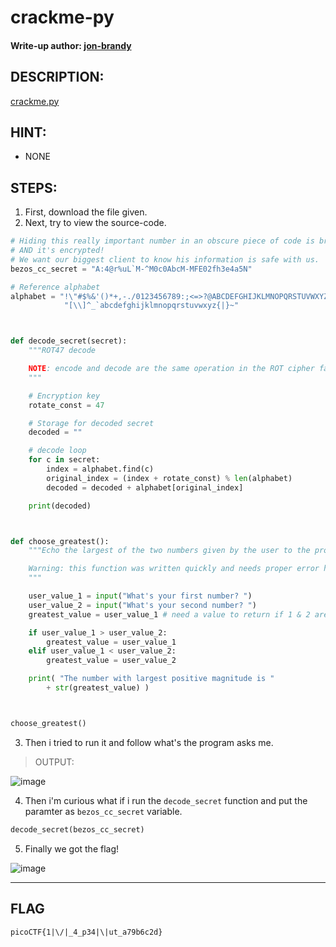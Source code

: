 # crackme-py
#### Write-up author: [jon-brandy](https://github.com/jon-brandy)
## DESCRIPTION:
[crackme.py]()
## HINT:
- NONE
## STEPS:
1. First, download the file given.
2. Next, try to view the source-code.

```py
# Hiding this really important number in an obscure piece of code is brilliant!
# AND it's encrypted!
# We want our biggest client to know his information is safe with us.
bezos_cc_secret = "A:4@r%uL`M-^M0c0AbcM-MFE02fh3e4a5N"

# Reference alphabet
alphabet = "!\"#$%&'()*+,-./0123456789:;<=>?@ABCDEFGHIJKLMNOPQRSTUVWXYZ"+ \
            "[\\]^_`abcdefghijklmnopqrstuvwxyz{|}~"



def decode_secret(secret):
    """ROT47 decode

    NOTE: encode and decode are the same operation in the ROT cipher family.
    """

    # Encryption key
    rotate_const = 47

    # Storage for decoded secret
    decoded = ""

    # decode loop
    for c in secret:
        index = alphabet.find(c)
        original_index = (index + rotate_const) % len(alphabet)
        decoded = decoded + alphabet[original_index]

    print(decoded)



def choose_greatest():
    """Echo the largest of the two numbers given by the user to the program

    Warning: this function was written quickly and needs proper error handling
    """

    user_value_1 = input("What's your first number? ")
    user_value_2 = input("What's your second number? ")
    greatest_value = user_value_1 # need a value to return if 1 & 2 are equal

    if user_value_1 > user_value_2:
        greatest_value = user_value_1
    elif user_value_1 < user_value_2:
        greatest_value = user_value_2

    print( "The number with largest positive magnitude is "
        + str(greatest_value) )



choose_greatest()
```

3. Then i tried to run it and follow what's the program asks me.

> OUTPUT:

![image](https://user-images.githubusercontent.com/70703371/180608353-b26171e6-45fc-4d16-b808-65ef88be2af6.png)

4. Then i'm curious what if i run the `decode_secret` function and put the paramter as `bezos_cc_secret` variable.

```py
decode_secret(bezos_cc_secret)
```

5. Finally we got the flag!

![image](https://user-images.githubusercontent.com/70703371/180608421-44babdc2-daa9-4e97-b2a2-a5a0a20c9a3a.png)


---
## FLAG

```
picoCTF{1|\/|_4_p34|\|ut_a79b6c2d}
```
